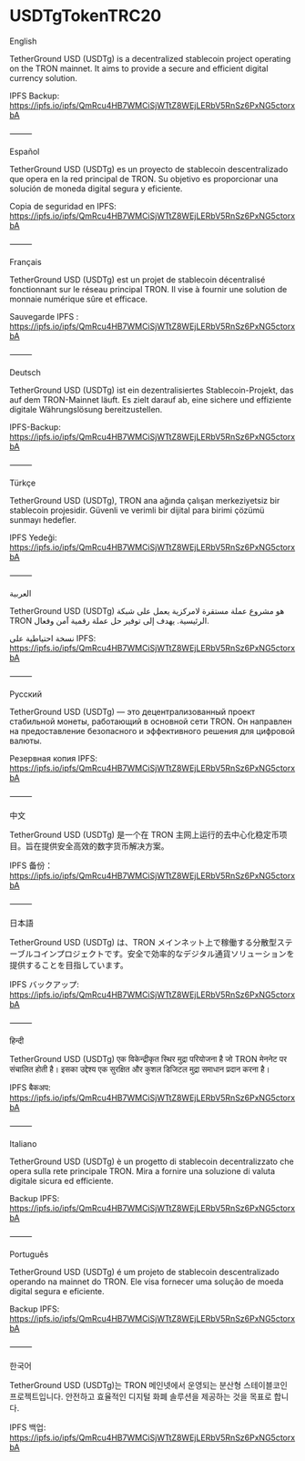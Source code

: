 # USDTgTokenTRC20

English

TetherGround USD (USDTg) is a decentralized stablecoin project operating on the TRON mainnet. It aims to provide a secure and efficient digital currency solution.

IPFS Backup:
https://ipfs.io/ipfs/QmRcu4HB7WMCiSjWTtZ8WEjLERbV5RnSz6PxNG5ctorxbA

⸻

Español

TetherGround USD (USDTg) es un proyecto de stablecoin descentralizado que opera en la red principal de TRON. Su objetivo es proporcionar una solución de moneda digital segura y eficiente.

Copia de seguridad en IPFS:
https://ipfs.io/ipfs/QmRcu4HB7WMCiSjWTtZ8WEjLERbV5RnSz6PxNG5ctorxbA

⸻

Français

TetherGround USD (USDTg) est un projet de stablecoin décentralisé fonctionnant sur le réseau principal TRON. Il vise à fournir une solution de monnaie numérique sûre et efficace.

Sauvegarde IPFS :
https://ipfs.io/ipfs/QmRcu4HB7WMCiSjWTtZ8WEjLERbV5RnSz6PxNG5ctorxbA

⸻

Deutsch

TetherGround USD (USDTg) ist ein dezentralisiertes Stablecoin-Projekt, das auf dem TRON-Mainnet läuft. Es zielt darauf ab, eine sichere und effiziente digitale Währungslösung bereitzustellen.

IPFS-Backup:
https://ipfs.io/ipfs/QmRcu4HB7WMCiSjWTtZ8WEjLERbV5RnSz6PxNG5ctorxbA

⸻

Türkçe

TetherGround USD (USDTg), TRON ana ağında çalışan merkeziyetsiz bir stablecoin projesidir. Güvenli ve verimli bir dijital para birimi çözümü sunmayı hedefler.

IPFS Yedeği:
https://ipfs.io/ipfs/QmRcu4HB7WMCiSjWTtZ8WEjLERbV5RnSz6PxNG5ctorxbA

⸻

العربية

TetherGround USD (USDTg) هو مشروع عملة مستقرة لامركزية يعمل على شبكة TRON الرئيسية. يهدف إلى توفير حل عملة رقمية آمن وفعال.

نسخة احتياطية على IPFS:
https://ipfs.io/ipfs/QmRcu4HB7WMCiSjWTtZ8WEjLERbV5RnSz6PxNG5ctorxbA

⸻

Русский

TetherGround USD (USDTg) — это децентрализованный проект стабильной монеты, работающий в основной сети TRON. Он направлен на предоставление безопасного и эффективного решения для цифровой валюты.

Резервная копия IPFS:
https://ipfs.io/ipfs/QmRcu4HB7WMCiSjWTtZ8WEjLERbV5RnSz6PxNG5ctorxbA

⸻

中文

TetherGround USD (USDTg) 是一个在 TRON 主网上运行的去中心化稳定币项目。旨在提供安全高效的数字货币解决方案。

IPFS 备份：
https://ipfs.io/ipfs/QmRcu4HB7WMCiSjWTtZ8WEjLERbV5RnSz6PxNG5ctorxbA

⸻

日本語

TetherGround USD (USDTg) は、TRON メインネット上で稼働する分散型ステーブルコインプロジェクトです。安全で効率的なデジタル通貨ソリューションを提供することを目指しています。

IPFS バックアップ:
https://ipfs.io/ipfs/QmRcu4HB7WMCiSjWTtZ8WEjLERbV5RnSz6PxNG5ctorxbA

⸻

हिन्दी

TetherGround USD (USDTg) एक विकेन्द्रीकृत स्थिर मुद्रा परियोजना है जो TRON मेननेट पर संचालित होती है। इसका उद्देश्य एक सुरक्षित और कुशल डिजिटल मुद्रा समाधान प्रदान करना है।

IPFS बैकअप:
https://ipfs.io/ipfs/QmRcu4HB7WMCiSjWTtZ8WEjLERbV5RnSz6PxNG5ctorxbA

⸻

Italiano

TetherGround USD (USDTg) è un progetto di stablecoin decentralizzato che opera sulla rete principale TRON. Mira a fornire una soluzione di valuta digitale sicura ed efficiente.

Backup IPFS:
https://ipfs.io/ipfs/QmRcu4HB7WMCiSjWTtZ8WEjLERbV5RnSz6PxNG5ctorxbA

⸻

Português

TetherGround USD (USDTg) é um projeto de stablecoin descentralizado operando na mainnet do TRON. Ele visa fornecer uma solução de moeda digital segura e eficiente.

Backup IPFS:
https://ipfs.io/ipfs/QmRcu4HB7WMCiSjWTtZ8WEjLERbV5RnSz6PxNG5ctorxbA

⸻

한국어

TetherGround USD (USDTg)는 TRON 메인넷에서 운영되는 분산형 스테이블코인 프로젝트입니다. 안전하고 효율적인 디지털 화폐 솔루션을 제공하는 것을 목표로 합니다.

IPFS 백업:
https://ipfs.io/ipfs/QmRcu4HB7WMCiSjWTtZ8WEjLERbV5RnSz6PxNG5ctorxbA
